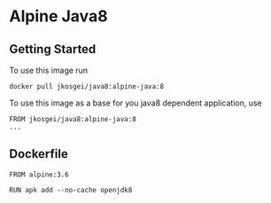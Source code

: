 # Alpine Java8

## Getting Started

To use this image run

```
docker pull jkosgei/java8:alpine-java:8
```

To use this image as a base for you java8 dependent application, use

```
FROM jkosgei/java8:alpine-java:8
...
```

## Dockerfile

```
FROM alpine:3.6

RUN apk add --no-cache openjdk8

```